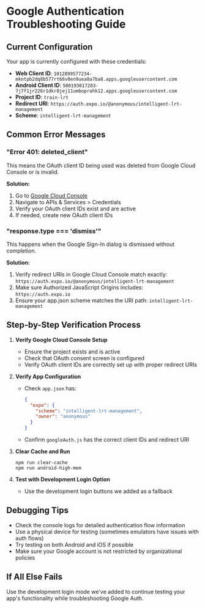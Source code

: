 # Google Authentication Troubleshooting Guide

## Current Configuration

Your app is currently configured with these credentials:

- **Web Client ID**: `1012899577234-mkntpb2dq8b577rt66v0en9uea8a7ba8.apps.googleusercontent.com`
- **Android Client ID**: `500193017283-7j7f1jr226r1dkr8jej11umboprahk12.apps.googleusercontent.com`
- **Project ID**: `train-lrt`
- **Redirect URI**: `https://auth.expo.io/@anonymous/intelligent-lrt-management`
- **Scheme**: `intelligent-lrt-management`

## Common Error Messages

### "Error 401: deleted_client"

This means the OAuth client ID being used was deleted from Google Cloud Console or is invalid.

**Solution:**
1. Go to [Google Cloud Console](https://console.cloud.google.com/)
2. Navigate to APIs & Services > Credentials
3. Verify your OAuth client IDs exist and are active
4. If needed, create new OAuth client IDs

### "response.type === 'dismiss'"

This happens when the Google Sign-In dialog is dismissed without completion.

**Solution:**
1. Verify redirect URIs in Google Cloud Console match exactly: `https://auth.expo.io/@anonymous/intelligent-lrt-management`
2. Make sure Authorized JavaScript Origins includes: `https://auth.expo.io`
3. Ensure your app.json scheme matches the URI path: `intelligent-lrt-management`

## Step-by-Step Verification Process

1. **Verify Google Cloud Console Setup**
   - Ensure the project exists and is active
   - Check that OAuth consent screen is configured
   - Verify OAuth client IDs are correctly set up with proper redirect URIs

2. **Verify App Configuration**
   - Check `app.json` has:
     ```json
     {
       "expo": {
         "scheme": "intelligent-lrt-management",
         "owner": "anonymous"
       }
     }
     ```
   - Confirm `googleAuth.js` has the correct client IDs and redirect URI

3. **Clear Cache and Run**
   ```
   npm run clear-cache
   npm run android-high-mem
   ```

4. **Test with Development Login Option**
   - Use the development login buttons we added as a fallback

## Debugging Tips

- Check the console logs for detailed authentication flow information
- Use a physical device for testing (sometimes emulators have issues with auth flows)
- Try testing on both Android and iOS if possible
- Make sure your Google account is not restricted by organizational policies

## If All Else Fails

Use the development login mode we've added to continue testing your app's functionality while troubleshooting Google Auth.
